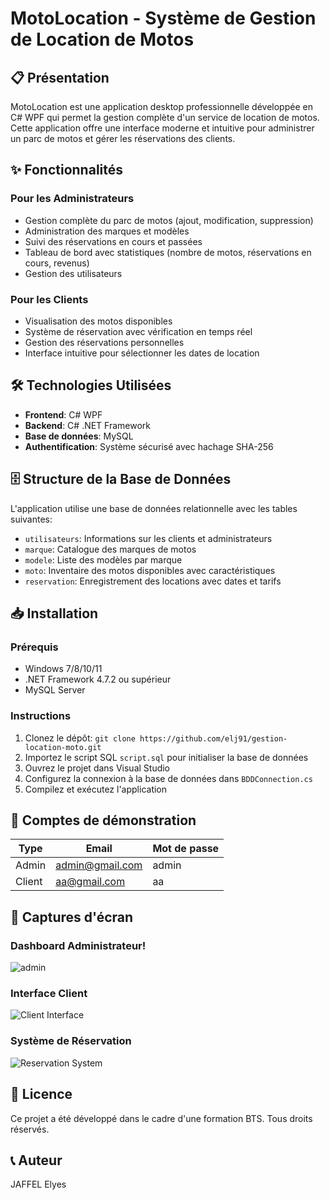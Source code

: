 # MotoLocation - Système de Gestion de Location de Motos

## 📋 Présentation

MotoLocation est une application desktop professionnelle développée en C# WPF qui permet la gestion complète d'un service de location de motos. Cette application offre une interface moderne et intuitive pour administrer un parc de motos et gérer les réservations des clients.



## ✨ Fonctionnalités

### Pour les Administrateurs
- Gestion complète du parc de motos (ajout, modification, suppression)
- Administration des marques et modèles
- Suivi des réservations en cours et passées
- Tableau de bord avec statistiques (nombre de motos, réservations en cours, revenus)
- Gestion des utilisateurs

### Pour les Clients
- Visualisation des motos disponibles
- Système de réservation avec vérification en temps réel
- Gestion des réservations personnelles
- Interface intuitive pour sélectionner les dates de location

## 🛠️ Technologies Utilisées

- **Frontend**: C# WPF 
- **Backend**: C# .NET Framework
- **Base de données**: MySQL
- **Authentification**: Système sécurisé avec hachage SHA-256


## 🗄️ Structure de la Base de Données

L'application utilise une base de données relationnelle avec les tables suivantes:
- `utilisateurs`: Informations sur les clients et administrateurs
- `marque`: Catalogue des marques de motos
- `modele`: Liste des modèles par marque
- `moto`: Inventaire des motos disponibles avec caractéristiques
- `reservation`: Enregistrement des locations avec dates et tarifs

## 📥 Installation

### Prérequis
- Windows 7/8/10/11
- .NET Framework 4.7.2 ou supérieur
- MySQL Server

### Instructions
1. Clonez le dépôt: `git clone https://github.com/elj91/gestion-location-moto.git`
2. Importez le script SQL `script.sql` pour initialiser la base de données
3. Ouvrez le projet dans Visual Studio
4. Configurez la connexion à la base de données dans `BDDConnection.cs`
5. Compilez et exécutez l'application

## 👥 Comptes de démonstration

| Type | Email | Mot de passe |
|------|-------|--------------|
| Admin | admin@gmail.com | admin |
| Client | aa@gmail.com | aa |

## 📸 Captures d'écran

### Dashboard Administrateur!

![admin](https://github.com/user-attachments/assets/1b67f69e-9df8-4d19-860b-e4eea80cee75)


### Interface Client
![Client Interface](screenshots/client-interface.png)

### Système de Réservation
![Reservation System](screenshots/reservation.png)

## 📝 Licence

Ce projet a été développé dans le cadre d'une formation BTS. Tous droits réservés.

## 📞 Auteur

JAFFEL Elyes

